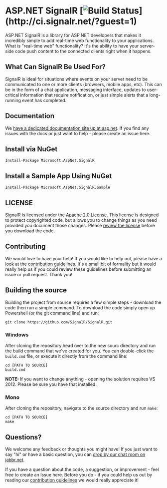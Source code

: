 # ASP.NET SignalR [![Build Status](http://ci.signalr.net/app/rest/builds/buildType:\(id:bt2\)/statusIcon)](http://ci.signalr.net/?guest=1)
ASP.NET SignalR is a library for ASP.NET developers that makes it incredibly simple to add real-time web functionality to your applications. What is "real-time web" functionality? It's the ability to have your server-side code push content to the connected clients right when it happens.

## What Can SignalR Be Used For?
SignalR is ideal for situations where events on your server need to be communicated to one or more clients (browsers, mobile apps, etc). This can be in the form of a chat application, messaging interface, updates to user-critical information that require notification, or just simple alerts that a long-running event has completed.

## Documentation
We [have a dedicated documentation site up at asp.net](http://asp.net/signalr). If you find any issues with the docs or just want to help - please create an issue here.

## Install via NuGet

    Install-Package Microsoft.AspNet.SignalR

## Install a Sample App Using NuGet

    Install-Package Microsoft.AspNet.SignalR.Sample
	
## LICENSE
SignalR is licensed under the [Apache 2.0 License](https://github.com/SignalR/SignalR/blob/master/LICENSE.md). This license is designed to protect copyrighted code, but allows you to change things as you need provided you document those changes. Please [review the license](https://github.com/SignalR/SignalR/blob/master/LICENSE.md) before you download the code. 

## Contributing

We would love to have your help! If you would like to help out, please have a look at the [contribution  guidelines](https://github.com/SignalR/SignalR/blob/master/CONTRIBUTING.md). It's a small bit of formality but it would really help us if you could review these guidelines before submitting an issue or pull request. Thank you!

## Building the source

Building the project from source requires a few simple steps - download the code then run a simple command. To download the code simply open up Powershell (or the git command line) and run:

```
git clone https://github.com/SignalR/SignalR.git
```

### Windows
After cloning the repository head over to the new sourc directory and run the build command that we've created for you. You can double-click the `build.cmd` file, or execute it directly from the command line:

```
cd [PATH TO SOURCE]
build.cmd
```

**NOTE:** If you want to change anything - opening the solution requires VS 2012. Please be sure you have that installed.

### Mono
After cloning the repository, navigate to the source directory and run `make`:

```
cd [PATH TO SOURCE]
make
```

## Questions?

We welcome any feedback or thoughts you might have! If you just want to say "hi" or have a basic question, you can [drop by our chat room on jabbr.net]((http://jabbr.net/#/rooms/signalr)). 

If you have a question about the code, a suggestion, or improvement - feel free to create an Issue here. Before you do - if you could help us out by reading our [contribution guidelines](https://github.com/SignalR/SignalR/blob/master/CONTRIBUTING.md) we would really appreciate it!
